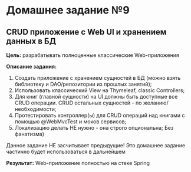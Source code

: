 # Домашнее задание №9
## CRUD приложение с Web UI и хранением данных в БД

**Цель:** разрабатывать полноценные классические Web-приложения

**Описание задания:**
1. Создать приложение с хранением сущностей в БД (можно взять библиотеку и DAO/репозитории из прошлых занятий);
2. Использовать классический View на Thymeleaf, classic Controllers;
3. Для книг (главной сущности) на UI должны быть доступные все CRUD операции. CRUD остальных сущностей - по желанию/необходимости;
4. Протестировать контроллер(ы) для CRUD операций над книгами с помощью @WebMvcTest и моков сервисов;
4. Локализацию делать НЕ нужно - она строго опциональна;
Без фанатизма)

Данное задание НЕ засчитывает предыдущие!
Это домашнее задание частично будет использоваться в дальнейшем

**Результат:** Web-приложение полностью на стеке Spring


